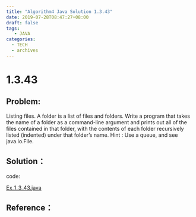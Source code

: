 ```yaml
---
title: "Algorithm4 Java Solution 1.3.43"
date: 2019-07-28T08:47:27+08:00
draft: false
tags:
   - JAVA
categories:
  - TECH
  - archives
---
```



# 1.3.43

## Problem:

Listing files. A folder is a list of files and folders. Write a program that takes the name of a folder as a command-line argument and prints out all of the files contained in that folder, with the contents of each folder recursively listed (indented) under that folder’s name. Hint : Use a queue, and see java.io.File.

## Solution：

code:

[Ex_1_3_43.java](./Ex_1_3_43.java)


## Reference：



